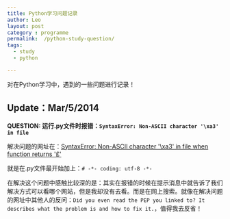 ```yaml
---
title: Python学习问题记录
author: Leo
layout: post
category : programme
permalink:  /python-study-question/
tags: 
  - study
  - python

---
```


对在Python学习中，遇到的一些问题进行记录！


## Update：Mar/5/2014

**QUESTION: 运行.py文件时报错：`SyntaxError: Non-ASCII character '\xa3' in file`**

解决问题的网址在：[SyntaxError: Non-ASCII character '\xa3' in file when function returns '£'](http://stackoverflow.com/questions/10589620/syntaxerror-non-ascii-character-xa3-in-file-when-function-returns)

就是在.py文件最开始加上：`# -*- coding: utf-8 -*-`

在解决这个问题中感触比较深的是：其实在报错的时候在提示消息中就告诉了我们解决方式可以看哪个网站，但是我却没有去看。而是在网上搜索。就像在解决问题的网址中其他人的反问：`Did you even read the PEP you linked to? It describes what the problem is and how to fix it.`，值得我去反省！

